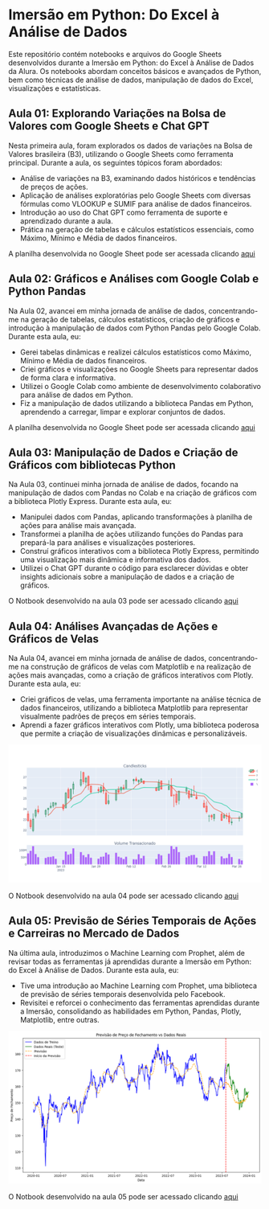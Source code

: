 # Imersão em Python: Do Excel à Análise de Dados

Este repositório contém notebooks e arquivos do Google Sheets desenvolvidos durante a Imersão em Python: do Excel à Análise de Dados da Alura. Os notebooks abordam conceitos básicos e avançados de Python, bem como técnicas de análise de dados, manipulação de dados do Excel, visualizações e estatísticas.


## Aula 01: Explorando Variações na Bolsa de Valores com Google Sheets e Chat GPT
Nesta primeira aula, foram explorados os dados de variações na Bolsa de Valores brasileira (B3), utilizando o Google Sheets como ferramenta principal. Durante a aula, os seguintes tópicos foram abordados:

- Análise de variações na B3, examinando dados históricos e tendências de preços de ações.
- Aplicação de análises exploratórias pelo Google Sheets com diversas fórmulas como VLOOKUP e SUMIF para análise de dados financeiros.
- Introdução ao uso do Chat GPT como ferramenta de suporte e aprendizado durante a aula.
- Prática na geração de tabelas e cálculos estatísticos essenciais, como Máximo, Mínimo e Média de dados financeiros.

A planilha desenvolvida no Google Sheet pode ser acessada clicando [aqui](https://docs.google.com/spreadsheets/d/19QHC4e06VXTx0sKtEMFF8l4iDC5ll_U3jJWh4RBtdaY/edit#gid=0)

## Aula 02: Gráficos e Análises com Google Colab e Python Pandas

Na Aula 02, avancei em minha jornada de análise de dados, concentrando-me na geração de tabelas, cálculos estatísticos, criação de gráficos e introdução à manipulação de dados com Python Pandas pelo Google Colab. Durante esta aula, eu:

- Gerei tabelas dinâmicas e realizei cálculos estatísticos como Máximo, Mínimo e Média de dados financeiros.
- Criei gráficos e visualizações no Google Sheets para representar dados de forma clara e informativa.
- Utilizei o Google Colab como ambiente de desenvolvimento colaborativo para análise de dados em Python.
- Fiz a manipulação de dados utilizando a biblioteca Pandas em Python, aprendendo a carregar, limpar e explorar conjuntos de dados.

A planilha desenvolvida no Google Sheet pode ser acessada clicando [aqui](https://docs.google.com/spreadsheets/d/19QHC4e06VXTx0sKtEMFF8l4iDC5ll_U3jJWh4RBtdaY/edit#gid=0)

## Aula 03: Manipulação de Dados e Criação de Gráficos com bibliotecas Python

Na Aula 03, continuei minha jornada de análise de dados, focando na manipulação de dados com Pandas no Colab e na criação de gráficos com a biblioteca Plotly Express. Durante esta aula, eu:

- Manipulei dados com Pandas, aplicando transformações à planilha de ações para análise mais avançada.
- Transformei a planilha de ações utilizando funções do Pandas para prepará-la para análises e visualizações posteriores.
- Construí gráficos interativos com a biblioteca Plotly Express, permitindo uma visualização mais dinâmica e informativa dos dados.
- Utilizei o Chat GPT durante o código para esclarecer dúvidas e obter insights adicionais sobre a manipulação de dados e a criação de gráficos.

O Notbook desenvolvido na aula 03 pode ser acessado clicando [aqui](Aula03.ipynb)

## Aula 04: Análises Avançadas de Ações e Gráficos de Velas

Na Aula 04, avancei em minha jornada de análise de dados, concentrando-me na construção de gráficos de velas com Matplotlib e na realização de ações mais avançadas, como a criação de gráficos interativos com Plotly. Durante esta aula, eu:

- Criei gráficos de velas, uma ferramenta importante na análise técnica de dados financeiros, utilizando a biblioteca Matplotlib para representar visualmente padrões de preços em séries temporais.
- Aprendi a fazer gráficos interativos com Plotly, uma biblioteca poderosa que permite a criação de visualizações dinâmicas e personalizáveis.
<p align="center">
  <img src="candlesticks.png">
</p>

O Notbook desenvolvido na aula 04 pode ser acessado clicando [aqui](Aula_04.ipynb)

## Aula 05: Previsão de Séries Temporais de Ações e Carreiras no Mercado de Dados

Na última aula, introduzimos o Machine Learning com Prophet, além de revisar todas as ferramentas já aprendidas durante a Imersão em Python: do Excel à Análise de Dados. Durante esta aula, eu:
- Tive uma introdução ao Machine Learning com Prophet, uma biblioteca de previsão de séries temporais desenvolvida pelo Facebook.
- Revisitei e reforcei o conhecimento das ferramentas aprendidas durante a Imersão, consolidando as habilidades em Python, Pandas, Plotly, Matplotlib, entre outras.
<p align="center">
  <img src="Previsão de preçoes de fechamento x dados reais.png">
</p>

O Notbook desenvolvido na aula 05 pode ser acessado clicando [aqui](Aula_05.ipynb)


